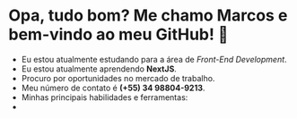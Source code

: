 # Opa, tudo bom? Me chamo **Marcos** e bem-vindo ao meu GitHub! 👋

- Eu estou atualmente estudando para a área de *Front-End Development*.
- Eu estou atualmente aprendendo **NextJS**.
- Procuro por oportunidades no mercado de trabalho.
- Meu número de contato é **(+55) 34 98804-9213**.
- Minhas principais habilidades e ferramentas:
- 

<!--
**M4rcosz/m4rcosz** is a ✨ _special_ ✨ repository because its `README.md` (this file) appears on your GitHub profile.

Here are some ideas to get you started:

- 🔭 I’m currently working on ...
- 🌱 I’m currently learning ...
- 👯 I’m looking to collaborate on ...
- 🤔 I’m looking for help with ...
- 💬 Ask me about ...
- 📫 How to reach me: ...
- 😄 Pronouns: ...
- ⚡ Fun fact: ...
-->
